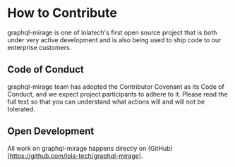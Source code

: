 # How to Contribute

graphql-mirage is one of lolatech's first open source project that is both under very active development and is also being used to ship code to our enterprise customers.

## Code of Conduct

graphql-mirage team has adopted the Contributor Covenant as its Code of Conduct, and we expect project participants to adhere to it. Please read the full text so that you can understand what actions will and will not be tolerated.

## Open Development

All work on graphql-mirage happens directly on (GitHub)[https://github.com/lola-tech/graphql-mirage].
